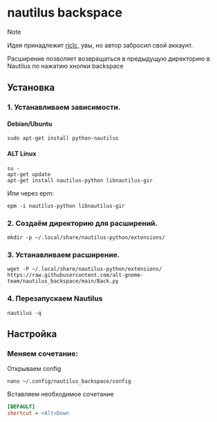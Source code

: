 # nautilus backspace

> [!NOTE]
> Идея принадлежит [riclc](https://github.com/riclc), увы, но автор забросил свой аккаунт.


Расширение позволяет возвращаться в предыдущую директорию в Nautilus по нажатию кнопки backspace

## Установка

### 1. Устанавливаем зависимости.

#### Debian/Ubuntu

```shell
sudo apt-get install python-nautilus
```

#### ALT Linux

```shell
su -
apt-get update
apt-get install nautilus-python libnautilus-gir
```
Или через epm:

```shell
epm -i nautilus-python libnautilus-gir
```
### 2. Создаём директорию для расширений.

```shell
mkdir -p ~/.local/share/nautilus-python/extensions/
```

### 3. Устанавливаем расширение.

```shell
wget -P ~/.local/share/nautilus-python/extensions/ https://raw.githubusercontent.com/alt-gnome-team/nautilus_backspace/main/Back.py
```

### 4. Перезапускаем Nautilus

```shell
nautilus -q
```

## Настройка

### Меняем сочетание:

Открываем config
```shell
nano ~/.config/nautilus_backspace/config
```

Вставляем необходимое сочетание
```ini
[DEFAULT]
shortcut = <Alt>Down
```